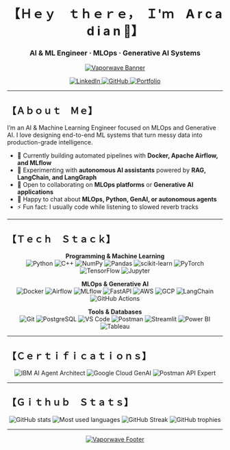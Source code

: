 <div align="center">

# 【﻿Ｈｅｙ　ｔｈｅｒｅ，　Ｉ'ｍ　A r c a d i a n 👋】
### AI & ML Engineer · MLOps · Generative AI Systems

[![Vaporwave Banner](https://cdna.artstation.com/p/assets/images/images/060/460/880/original/pixel-jeff-chill-mario-2023-2.gif?1678633376)](https://cdna.artstation.com/p/assets/images/images/060/460/880/original/pixel-jeff-chill-mario-2023-2.gif?1678633376)

<p>
  <a href="https://www.linkedin.com/in/parth-sharma-08b1b424b">
    <img src="https://img.shields.io/badge/-LinkedIn-0A66C2?style=for-the-badge&logo=Linkedin&logoColor=white" alt="LinkedIn" />
  </a>
  <a href="https://github.com/ParthSharma272">
    <img src="https://img.shields.io/badge/-GitHub-181717?style=for-the-badge&logo=GitHub&logoColor=white" alt="GitHub" />
  </a>
  <a href="https://portfolio-website-f311.vercel.app/">
    <img src="https://img.shields.io/badge/-Portfolio-FF5733?style=for-the-badge&logo=safari&logoColor=white" alt="Portfolio" />
  </a>
</p>

</div>

---

## 【﻿Ａｂｏｕｔ　Ｍｅ】

I’m an AI & Machine Learning Engineer focused on MLOps and Generative AI. I love designing end-to-end ML systems that turn messy data into production-grade intelligence.

- 🔭 Currently building automated pipelines with **Docker, Apache Airflow, and MLflow**
- 🌱 Experimenting with **autonomous AI assistants** powered by **RAG, LangChain, and LangGraph**
- 👯 Open to collaborating on **MLOps platforms** or **Generative AI applications**
- 💬 Happy to chat about **MLOps, Python, GenAI, or autonomous agents**
- ⚡ Fun fact: I usually code while listening to slowed reverb tracks

---

## 【﻿Ｔｅｃｈ　Ｓｔａｃｋ】

<div align="center">

**Programming & Machine Learning**  
<img src="https://img.shields.io/badge/Python-3776AB?style=for-the-badge&logo=python&logoColor=white" alt="Python" />
<img src="https://img.shields.io/badge/C++-00599C?style=for-the-badge&logo=cplusplus&logoColor=white" alt="C++" />
<img src="https://img.shields.io/badge/NumPy-013243?style=for-the-badge&logo=numpy&logoColor=white" alt="NumPy" />
<img src="https://img.shields.io/badge/Pandas-150458?style=for-the-badge&logo=pandas&logoColor=white" alt="Pandas" />
<img src="https://img.shields.io/badge/scikit--learn-F7931E?style=for-the-badge&logo=scikit-learn&logoColor=white" alt="scikit-learn" />
<img src="https://img.shields.io/badge/PyTorch-EE4C2C?style=for-the-badge&logo=pytorch&logoColor=white" alt="PyTorch" />
<img src="https://img.shields.io/badge/TensorFlow-FF6F00?style=for-the-badge&logo=tensorflow&logoColor=white" alt="TensorFlow" />
<img src="https://img.shields.io/badge/Jupyter-F37626?style=for-the-badge&logo=jupyter&logoColor=white" alt="Jupyter" />

**MLOps & Generative AI**  
<img src="https://img.shields.io/badge/Docker-2496ED?style=for-the-badge&logo=docker&logoColor=white" alt="Docker" />
<img src="https://img.shields.io/badge/Apache%20Airflow-017CEE?style=for-the-badge&logo=apacheairflow&logoColor=white" alt="Airflow" />
<img src="https://img.shields.io/badge/MLflow-0B99FF?style=for-the-badge&logo=mlflow&logoColor=white" alt="MLflow" />
<img src="https://img.shields.io/badge/FastAPI-009688?style=for-the-badge&logo=fastapi&logoColor=white" alt="FastAPI" />
<img src="https://img.shields.io/badge/Amazon%20AWS-232F3E?style=for-the-badge&logo=amazonaws&logoColor=white" alt="AWS" />
<img src="https://img.shields.io/badge/Google%20Cloud-4285F4?style=for-the-badge&logo=googlecloud&logoColor=white" alt="GCP" />
<img src="https://img.shields.io/badge/LangChain-1B93F0?style=for-the-badge&logo=chainlink&logoColor=white" alt="LangChain" />
<img src="https://img.shields.io/badge/GitHub%20Actions-2088FF?style=for-the-badge&logo=githubactions&logoColor=white" alt="GitHub Actions" />

**Tools & Databases**  
<img src="https://img.shields.io/badge/Git-F05032?style=for-the-badge&logo=git&logoColor=white" alt="Git" />
<img src="https://img.shields.io/badge/PostgreSQL-4169E1?style=for-the-badge&logo=postgresql&logoColor=white" alt="PostgreSQL" />
<img src="https://img.shields.io/badge/VS%20Code-007ACC?style=for-the-badge&logo=visualstudiocode&logoColor=white" alt="VS Code" />
<img src="https://img.shields.io/badge/Postman-FF6C37?style=for-the-badge&logo=postman&logoColor=white" alt="Postman" />
<img src="https://img.shields.io/badge/Streamlit-FF4B4B?style=for-the-badge&logo=streamlit&logoColor=white" alt="Streamlit" />
<img src="https://img.shields.io/badge/Power%20BI-F2C811?style=for-the-badge&logo=powerbi&logoColor=black" alt="Power BI" />
<img src="https://img.shields.io/badge/Tableau-E97627?style=for-the-badge&logo=tableau&logoColor=white" alt="Tableau" />

</div>

---

## 【﻿Ｃｅｒｔｉｆｉｃａｔｉｏｎｓ】

<div align="center">
  <img src="https://img.shields.io/badge/IBM%20AI%20Agent%20Architect-0062FF?style=for-the-badge&logo=ibm&logoColor=white" alt="IBM AI Agent Architect" />
  <img src="https://img.shields.io/badge/Google%20Cloud%20GenAI-4285F4?style=for-the-badge&logo=googlecloud&logoColor=white" alt="Google Cloud GenAI" />
  <img src="https://img.shields.io/badge/Postman%20API%20Expert-FF6C37?style=for-the-badge&logo=postman&logoColor=white" alt="Postman API Expert" />
</div>

---

## 【﻿Ｇｉｔｈｕｂ　Ｓｔａｔｓ】

<div align="center">

<img src="https://github-readme-stats.vercel.app/api?username=ParthSharma272&show_icons=true&theme=radical&count_private=true" alt="GitHub stats" />
<img src="https://github-readme-stats.vercel.app/api/top-langs/?username=ParthSharma272&layout=compact&theme=radical" alt="Most used languages" />
<img
    src="https://streak-stats.demolab.com?user=ParthSharma272&theme=radical&hide_border=true&v=3"
    alt="GitHub Streak"
  />
<img src="https://github-profile-trophy.vercel.app/?username=ParthSharma272&theme=radical&no-frame=true&no-bg=true&margin-w=8" alt="GitHub trophies" />

</div>

---

<div align="center">

[![Vaporwave Footer](https://cdn.80.lv/api/upload/content/ca/5d2886fa5e240.gif)](https://cdn.80.lv/api/upload/content/ca/5d2886fa5e240.gif)

</div>
